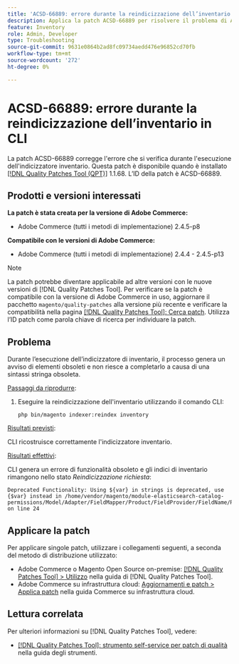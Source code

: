 ```yaml
---
title: 'ACSD-66889: errore durante la reindicizzazione dell’inventario in CLI'
description: Applica la patch ACSD-66889 per risolvere il problema di Adobe Commerce che attiva un errore durante l’esecuzione dell’indicizzatore di inventario.
feature: Inventory
role: Admin, Developer
type: Troubleshooting
source-git-commit: 9631e0864b2ad8fc09734aedd476e96852cd70fb
workflow-type: tm+mt
source-wordcount: '272'
ht-degree: 0%

---
```



# ACSD-66889: errore durante la reindicizzazione dell’inventario in CLI

La patch ACSD-66889 corregge l&#39;errore che si verifica durante l&#39;esecuzione dell&#39;indicizzatore inventario. Questa patch è disponibile quando è installato [[!DNL Quality Patches Tool (QPT)]](/help/tools/quality-patches-tool/quality-patches-tool-to-self-serve-quality-patches.md) 1.1.68. L’ID della patch è ACSD-66889.

## Prodotti e versioni interessati

**La patch è stata creata per la versione di Adobe Commerce:**

* Adobe Commerce (tutti i metodi di implementazione) 2.4.5-p8

**Compatibile con le versioni di Adobe Commerce:**

* Adobe Commerce (tutti i metodi di implementazione) 2.4.4 - 2.4.5-p13

>[!NOTE]
>
>La patch potrebbe diventare applicabile ad altre versioni con le nuove versioni di [!DNL Quality Patches Tool]. Per verificare se la patch è compatibile con la versione di Adobe Commerce in uso, aggiornare il pacchetto `magento/quality-patches` alla versione più recente e verificare la compatibilità nella pagina [[!DNL Quality Patches Tool]: Cerca patch](https://experienceleague.adobe.com/tools/commerce-quality-patches/index.html). Utilizza l’ID patch come parola chiave di ricerca per individuare la patch.

## Problema

Durante l’esecuzione dell’indicizzatore di inventario, il processo genera un avviso di elementi obsoleti e non riesce a completarlo a causa di una sintassi stringa obsoleta.

<u>Passaggi da riprodurre</u>:

1. Eseguire la reindicizzazione dell&#39;inventario utilizzando il comando CLI:

   ```
   php bin/magento indexer:reindex inventory
   ```

<u>Risultati previsti</u>:

CLI ricostruisce correttamente l&#39;indicizzatore inventario.

<u>Risultati effettivi</u>:

CLI genera un errore di funzionalità obsoleto e gli indici di inventario rimangono nello stato *Reindicizzazione richiesta*:

```
Deprecated Functionality: Using ${var} in strings is deprecated, use {$var} instead in /home/vendor/magento/module-elasticsearch-catalog-permissions/Model/Adapter/FieldMapper/Product/FieldProvider/FieldName/Resolver/CategoryPermission.php on line 24
```

## Applicare la patch

Per applicare singole patch, utilizzare i collegamenti seguenti, a seconda del metodo di distribuzione utilizzato:

* Adobe Commerce o Magento Open Source on-premise: [[!DNL Quality Patches Tool] > Utilizzo](/help/tools/quality-patches-tool/usage.md) nella guida di [!DNL Quality Patches Tool].
* Adobe Commerce su infrastruttura cloud: [Aggiornamenti e patch > Applica patch](https://experienceleague.adobe.com/docs/commerce-cloud-service/user-guide/develop/upgrade/apply-patches.html) nella guida Commerce su infrastruttura cloud.

## Lettura correlata

Per ulteriori informazioni su [!DNL Quality Patches Tool], vedere:

* [[!DNL Quality Patches Tool]: strumento self-service per patch di qualità](/help/tools/quality-patches-tool/quality-patches-tool-to-self-serve-quality-patches.md) nella guida degli strumenti.
